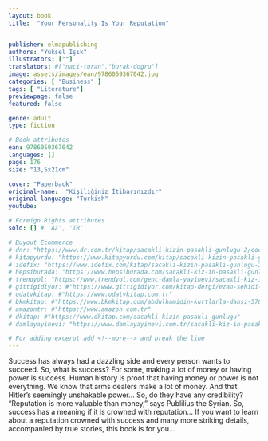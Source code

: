```yaml
---
layout: book
title:  "Your Personality Is Your Reputation"


publisher: elmapublishing
authors: "Yüksel Işık"
illustrators: [""]
translators: #["naci-turan","burak-dogru"]
image: assets/images/ean/9786059367042.jpg
categories: [ "Business" ]
tags: [ "Literature"]
previewpage: false
featured: false

genre: adult
type: fiction

# Book attributes
ean: 9786059367042
languages: []
page: 176
size: "13,5x21cm"

cover: "Paperback"
original-name:  "Kişiliğiniz İtibarınızdır"
original-language: "Turkish"
youtube:

# Foreign Rights attributes
sold: [] # 'AZ', 'TR'

# Buyout Ecommerce
# dnr: "https://www.dr.com.tr/kitap/sacakli-kizin-pasakli-gunlugu-2/cocuk-ve-genclik/genclik-10-yas/roman-oyku/urunno=0001893059001"
# kitapyurdu: "https://www.kitapyurdu.com/kitap/sacakli-kizin-pasakli-gunlugu-2-/560122.html&filter_name=Sa%C3%A7akl%C4%B1+K%C4%B1z%27%C4%B1n+Pasakl%C4%B1+G%C3%BCnl%C3%BC%C4%9F%C3%BC+2"
# idefix: "https://www.idefix.com/kitap/sacakli-kizin-pasakli-gunlugu-2/cocuk-ve-genclik/genclik-10-yas/roman-oyku/urunno=0001893059001"
# hepsiburada: "https://www.hepsiburada.com/sacakli-kiz-in-pasakli-gunlugu-2-damla-yayinevi-p-HBV000012ER86"
# trendyol: "https://www.trendyol.com/genc-damla-yayinevi/sacakli-kiz-in-pasakli-gunlugu-2-p-54825777"
# gittigidiyor: #"https://www.gittigidiyor.com/kitap-dergi/ezan-sehidi-adnan-menderes_pdp_732728793"
# odatvkitap: #"https://www.odatvkitap.com.tr"
# bkmkitap: #"https://www.bkmkitap.com/abdulhamidin-kurtlarla-dansi-578226"
# amazontr: #"https://www.amazon.com.tr"
# dkitap: #"https://www.dkitap.com/sacakli-kizin-pasakli-gunlugu"
# damlayayinevi: "https://www.damlayayinevi.com.tr/sacakli-kiz-in-pasakli-gunlugu-2-bu-iste-bi-terslik-var"

# For adding excerpt add <!--more--> and break the line
---
```

Success has always had a dazzling side and every
person wants to succeed.
So, what is success?
For some, making a lot of money or having power
is success.
Human history is proof that having money or power
is not everything.
We know that arms dealers make a lot of money.
And that Hitler’s seemingly unshakable power...
So, do they have any credibility?
“Reputation is more valuable than money,” says
Publilius the Syrian.
So, success has a meaning if it is crowned with
reputation...
If you want to learn about a reputation crowned
with success and many more striking details, accompanied by true stories, this book is for you...
<!--more--> 

